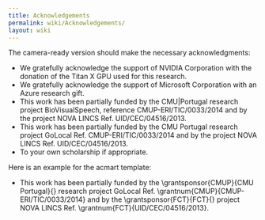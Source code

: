 ```yaml
---
title: Acknowledgements
permalink: wiki/Acknowledgements/
layout: wiki
---
```


The camera-ready version should make the necessary acknowledgments:

-   We gratefully acknowledge the support of NVIDIA Corporation with the
    donation of the Titan X GPU used for this research.
-   We gratefully acknowledge the support of Microsoft Corporation with
    an Azure research gift.
-   This work has been partially funded by the CMU\|Portugal research
    project BioVisualSpeech, reference CMUP-ERI/TIC/0033/2014 and by the
    project NOVA LINCS Ref. UID/CEC/04516/2013.
-   This work has been partially funded by the CMU Portugal research
    project GoLocal Ref. CMUP-ERI/TIC/0033/2014 and by the
    project NOVA LINCS Ref. UID/CEC/04516/2013.
-   To your own scholarship if appropriate.

Here is an example for the acmart template:

-   This work has been partially funded by the \\grantsponsor{CMUP}{CMU
    Portugal}{} research project GoLocal Ref.
    \\grantnum{CMUP}{CMUP-ERI/TIC/0033/2014} and by the
    \\grantsponsor{FCT}{FCT}{} project NOVA LINCS Ref.
    \\grantnum{FCT}{UID/CEC/04516/2013}.
